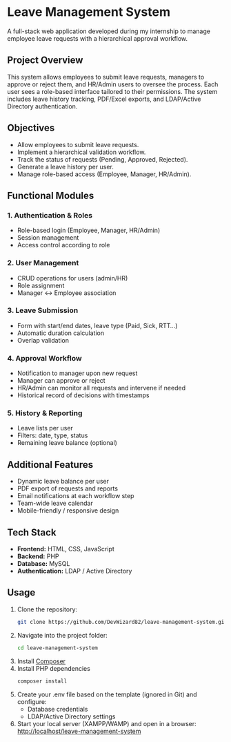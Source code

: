 # Leave Management System

A full-stack web application developed during my internship to manage employee leave requests with a hierarchical approval workflow.

## Project Overview
This system allows employees to submit leave requests, managers to approve or reject them, and HR/Admin users to oversee the process. Each user sees a role-based interface tailored to their permissions. The system includes leave history tracking, PDF/Excel exports, and LDAP/Active Directory authentication.

## Objectives
- Allow employees to submit leave requests.
- Implement a hierarchical validation workflow.
- Track the status of requests (Pending, Approved, Rejected).
- Generate a leave history per user.
- Manage role-based access (Employee, Manager, HR/Admin).

## Functional Modules

### 1. Authentication & Roles
- Role-based login (Employee, Manager, HR/Admin)
- Session management
- Access control according to role

### 2. User Management
- CRUD operations for users (admin/HR)
- Role assignment
- Manager ↔ Employee association

### 3. Leave Submission
- Form with start/end dates, leave type (Paid, Sick, RTT…)
- Automatic duration calculation
- Overlap validation

### 4. Approval Workflow
- Notification to manager upon new request
- Manager can approve or reject
- HR/Admin can monitor all requests and intervene if needed
- Historical record of decisions with timestamps

### 5. History & Reporting
- Leave lists per user
- Filters: date, type, status
- Remaining leave balance (optional)

## Additional Features
- Dynamic leave balance per user
- PDF export of requests and reports
- Email notifications at each workflow step
- Team-wide leave calendar
- Mobile-friendly / responsive design

## Tech Stack
- **Frontend:** HTML, CSS, JavaScript 
- **Backend:** PHP  
- **Database:** MySQL  
- **Authentication:** LDAP / Active Directory

## Usage
1. Clone the repository:  
   ```bash
   git clone https://github.com/DevWizard82/leave-management-system.git
2. Navigate into the project folder:
   ```bash
   cd leave-management-system
3. Install [Composer](https://getcomposer.org/Composer-Setup.exe)
4. Install PHP dependencies
   ```bash
   composer install
5. Create your .env file based on the template (ignored in Git) and configure:
   + Database credentials
   + LDAP/Active Directory settings
6. Start your local server (XAMPP/WAMP) and open in a browser: [http://localhost/leave-management-system](http://localhost/leave-management-system)

   
